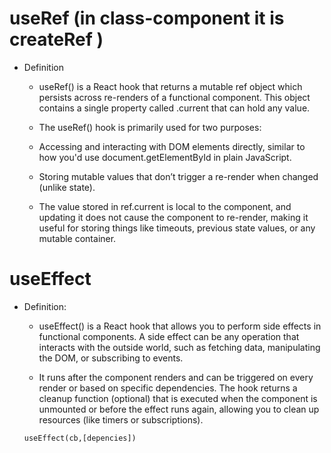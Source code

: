 # useRef (in class-component  it is createRef )
* Definition
    - useRef() is a React hook that returns a mutable ref object which persists across re-renders of a functional component. This object contains a single property called .current that can hold any value.

    - The useRef() hook is primarily used for two purposes:

    - Accessing and interacting with DOM elements directly, similar to how you'd use document.getElementById in plain JavaScript.

    - Storing mutable values that don’t trigger a re-render when changed (unlike state).

    - The value stored in ref.current is local to the component, and updating it does not cause the component to re-render, making it useful for storing things like timeouts, previous state values, or any mutable container.

# useEffect
* Definition:
    - useEffect() is a React hook that allows you to perform side effects in functional components. A side effect can be any operation that interacts with the outside world, such as fetching data, manipulating the DOM, or subscribing to events.

    - It runs after the component renders and can be triggered on every render or based on specific dependencies. The hook returns a cleanup function (optional) that is executed when the component is unmounted or before the effect runs again, allowing you to clean up resources (like timers or subscriptions).
    
    ```useEffect(cb,[depencies])```